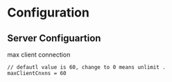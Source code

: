 # Configuration

## Server Configuartion

max client connection
```
// defautl value is 60, change to 0 means unlimit .
maxClientCnxns = 60 
```